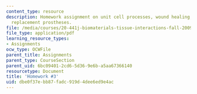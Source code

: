 ```yaml
---
content_type: resource
description: Homework assignment on unit cell processes, wound healing, and joint
  replacement prostheses.
file: /media/courses/20-441j-biomaterials-tissue-interactions-fall-2009/dbe0f37ebb87fadc919d4dee6ed9e4ac_MIT20_441JF09_hw3.pdf
file_type: application/pdf
learning_resource_types:
- Assignments
ocw_type: OCWFile
parent_title: Assignments
parent_type: CourseSection
parent_uid: 6bc09401-2cd6-5d36-9e6b-a5aa67366140
resourcetype: Document
title: 'Homework #3'
uid: dbe0f37e-bb87-fadc-919d-4dee6ed9e4ac
---
```

